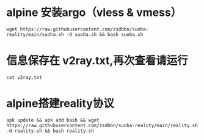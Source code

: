 # alpine 安装argo（vless & vmess）


```
wget https://raw.githubusercontent.com/zsdbbn/suoha-reality/main/suoha.sh -O suoha.sh && bash suoha.sh
```

# 信息保存在 v2ray.txt,再次查看请运行
```
cat v2ray.txt 
```

# alpine搭建reality协议
```
apk update && apk add bash && wget https://raw.githubusercontent.com/zsdbbn/suoha-reality/main/reality.sh -O reality.sh && bash reality.sh
```
